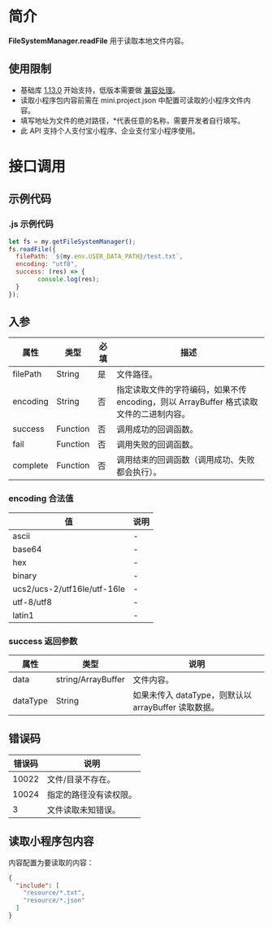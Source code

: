 
# 简介
**FileSystemManager.readFile** 用于读取本地文件内容。

## 使用限制

- 基础库 [1.13.0](https://opendocs.alipay.com/mini/framework/lib) 开始支持，低版本需要做 [兼容处理](https://opendocs.alipay.com/mini/framework/compatibility)。
- 读取小程序包内容前需在 mini.project.json 中配置可读取的小程序文件内容。
- 填写地址为文件的绝对路径，*代表任意的名称，需要开发者自行填写。
- 此 API 支持个人支付宝小程序、企业支付宝小程序使用。

# 接口调用

## 示例代码

### .js 示例代码
```javascript
let fs = my.getFileSystemManager();
fs.readFile({
  filePath: `${my.env.USER_DATA_PATH}/test.txt`,
  encoding: "utf8",
  success: (res) => {
		console.log(res);
  }
});
```

## 入参
| **属性** | **类型** | **必填** | **描述** |
| --- | --- | --- | --- |
| filePath | String | 是 | 文件路径。 |
| encoding | String | 否 | 指定读取文件的字符编码，如果不传 encoding，则以 ArrayBuffer 格式读取文件的二进制内容。 |
| success | Function | 否 | 调用成功的回调函数。 |
| fail | Function | 否 | 调用失败的回调函数。 |
| complete | Function | 否 | 调用结束的回调函数（调用成功、失败都会执行）。 |


### encoding 合法值
| **值** | **说明** |
| --- | --- |
| ascii | - |
| base64 | - |
| hex | - |
| binary | - |
| ucs2/ucs-2/utf16le/utf-16le | - |
| utf-8/utf8 | - |
| latin1 | - |


### success 返回参数
| **属性** | **类型** | **说明** |
| --- | --- | --- |
| data | string/ArrayBuffer | 文件内容。 |
| dataType | String | 如果未传入 dataType，则默认以 arrayBuffer 读取数据。 |


## 错误码
| **错误码** | **说明** |
| --- | --- |
| 10022 | 文件/目录不存在。 |
| 10024 | 指定的路径没有读权限。 |
| 3 | 文件读取未知错误。 |


## 读取小程序包内容
内容配置为要读取的内容：
```json
{
  "include": [
    "resource/*.txt",
    "resource/*.json"
  ]
}
```


